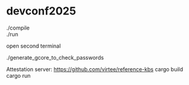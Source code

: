# devconf2025
./compile  
./run  

open second terminal

./generate_gcore_to_check_passwords

Attestation server:
https://github.com/virtee/reference-kbs
cargo build
cargo run
